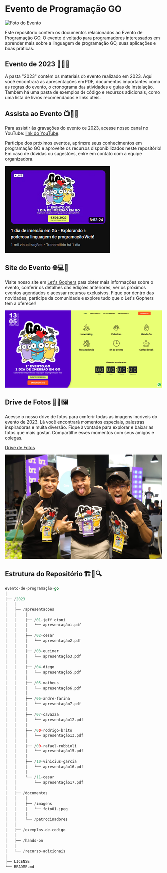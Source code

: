 # Evento de Programação GO

![Foto do Evento](/2023/documentos/imagens/gopher-evento.png)

Este repositório contém os documentos relacionados ao Evento de Programação GO. O evento é voltado para programadores interessados em aprender mais sobre a linguagem de programação GO, suas aplicações e boas práticas.

## Evento de 2023 🎉📅🌟

A pasta "2023" contém os materiais do evento realizado em 2023. Aqui você encontrará as apresentações em PDF, documentos importantes como as regras do evento, o cronograma das atividades e guias de instalação. Também há uma pasta de exemplos de código e recursos adicionais, como uma lista de livros recomendados e links úteis.

## Assista ao Evento 📺👀🎥

Para assistir às gravações do evento de 2023, acesse nosso canal no YouTube: [link do YouTube](https://www.youtube.com/watch?v=RmhONEo-D-Y).

Participe dos próximos eventos, aprimore seus conhecimentos em programação GO e aproveite os recursos disponibilizados neste repositório! Em caso de dúvidas ou sugestões, entre em contato com a equipe organizadora.

![Thumbnail do Youtube](/2023/documentos/imagens/thumbnail.png)

## Site do Evento 🌐💻📱

Visite nosso site em [Let's Gophers](https://www.letsgophers.com/) para obter mais informações sobre o evento, conferir os detalhes das edições anteriores, ver os próximos eventos agendados e acessar recursos exclusivos. Fique por dentro das novidades, participe da comunidade e explore tudo que o Let's Gophers tem a oferecer!

![Print do Site do Evento](/2023/documentos/imagens/site.png)

## Drive de Fotos 📸🌄🖼️

Acesse o nosso drive de fotos para conferir todas as imagens incríveis do evento de 2023. Lá você encontrará momentos especiais, palestras inspiradoras e muita diversão.
Fique à vontade para explorar e baixar as fotos que mais gostar. Compartilhe esses momentos com seus amigos e colegas.

[Drive de Fotos]()

![Foto01](/2023/documentos/imagens/foto01.jpeg)

## Estrutura do Repositório 🏗️📂🔍

```go
evento-de-programação-go
│
│── /2023
│   │
│   │── /apresentacoes
│   │    │
│   │    ├── /01-jeff_otoni
│   │    │   └── apresentação1.pdf
│   │    │
│   │    ├── /02-cesar
│   │    │   └── apresentação2.pdf
│   │    │
│   │    ├── /03-eucimar
│   │    │   └── apresentação3.pdf
│   │    │
│   │    ├── /04-diego
│   │    │   └── apresentação5.pdf
│   │    │
│   │    ├── /05-matheus
│   │    │   └── apresentação6.pdf
│   │    │
│   │    ├── /06-andre-farina
│   │    │   └── apresentação7.pdf
│   │    │
│   │    ├── /07-cavazza
│   │    │   └── apresentação12.pdf
│   │    │
│   │    ├── /08-rodrigo-brito
│   │    │   └── apresentação13.pdf
│   │    │
│   │    ├── /09-rafael-rubbioli
│   │    │   └── apresentação15.pdf
│   │    │
│   │    ├── /10-vinicius-garcia
│   │    │   └── apresentação16.pdf
│   │    │
│   │    └── /11-cesar
│   │        └── apresentação17.pdf
│   │
│   │── /documentos
│   │    │
│   │    ├── /imagens
│   │    │   └── foto01.jpeg
│   │    │
│   │    └── /patrocinadores
│   │
│   │── /exemplos-de-codigo
│   │
│   │── /hands-on
│   │
│   └── /recurso-adicionais
│   
│── LICENSE
└── README.md
```




